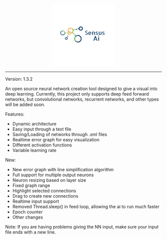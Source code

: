 <div align="center">
  <img src = "https://raw.githubusercontent.com/Josh194/Ai/master/FFNN/src/images/logo.png">
</div>

-----------------

Version: 1.3.2

An open source neural network creation tool designed to give a visual into deep learning. Currently, this project only supports deep feed forward networks, but convolutional networks, recurrent networks, and other types will be added soon.

Features:
* Dynamic architecture
* Easy input through a text file
* Saving/Loading of networks through .xml files
* Realtime error graph for easy visualization
* Different activation functions
* Variable learning rate

New:
* New error graph with line simplification algorithm 
* Full support for multiple output neurons
* Neuron resizing based on layer size
* Fixed graph range
* Highlight selected connections
* Drag to create new connections
* Realtime input support
* Removed Thread.sleep() in feed loop, allowing the ai to run much faster
* Epoch counter
* Other changes

Note:
If you are having problems giving the NN input, make sure your input file ends with a new line.
